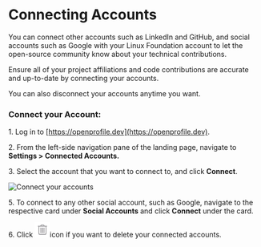 # Connecting Accounts

You can connect other accounts such as LinkedIn and GitHub, and social accounts such as Google with your Linux Foundation account to let the open-source community know about your technical contributions.

Ensure all of your project affiliations and code contributions are accurate and up-to-date by connecting your accounts.

You can also disconnect your accounts anytime you want.

### Connect your Account:

1\. Log in to [https://openprofile.dev](https://openprofile.dev).

2\. From the left-side navigation pane of the landing page, navigate to **Settings > Connected Accounts.**&#x20;

3\. Select the account that you want to connect to, and click **Connect**.

![Connect your accounts](<../../.gitbook/assets/2023-09-14\_20h46\_08 (1).png>)

5\. To connect to any other social account, such as Google, navigate to the respective card under **Social Accounts** and click **Connect** under the card.

6\. Click ![](<../../.gitbook/assets/image (109).png>)icon if you want to delete your connected accounts.

